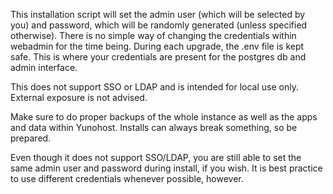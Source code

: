 This installation script will set the admin user (which will be selected by you) and password, which will be randomly generated (unless specified otherwise). There is no simple way of changing the credentials within webadmin for the time being. During each upgrade, the .env file is kept safe. This is where your credentials are present for the postgres db and admin interface. 

This does not support SSO or LDAP and is intended for local use only. External exposure is not advised.

Make sure to do proper backups of the whole instance as well as the apps and data within Yunohost. Installs can always break something, so be prepared.

Even though it does not support SSO/LDAP, you are still able to set the same admin user and password during install, if you wish. It is best practice to use different credentials whenever possible, however.
